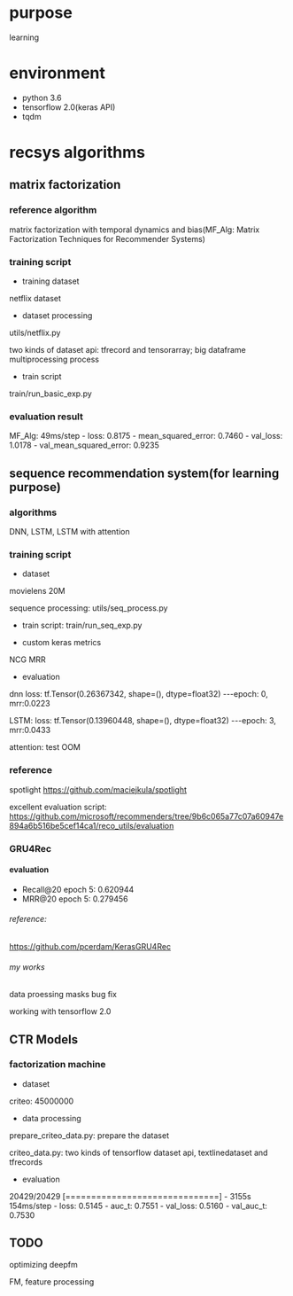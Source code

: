 # purpose
learning

# environment
* python 3.6
* tensorflow 2.0(keras API)
* tqdm

# recsys algorithms

## matrix factorization

### reference algorithm
matrix factorization with temporal dynamics and bias(MF_Alg: Matrix Factorization Techniques for Recommender Systems)

### training script
* training dataset

netflix dataset

* dataset processing

utils/netflix.py

two kinds of dataset api: tfrecord and tensorarray; big dataframe multiprocessing process

* train script

train/run_basic_exp.py

### evaluation result

MF_Alg: 49ms/step - loss: 0.8175 - mean_squared_error: 0.7460 - val_loss: 1.0178 - val_mean_squared_error: 0.9235

## sequence recommendation system(for learning purpose)

### algorithms
DNN, LSTM, LSTM with attention

### training script

* dataset

movielens 20M

sequence processing: utils/seq_process.py

* train script: train/run_seq_exp.py

* custom keras metrics

NCG
MRR

* evaluation

dnn loss: tf.Tensor(0.26367342, shape=(), dtype=float32) ---epoch: 0, mrr:0.0223

LSTM: loss: tf.Tensor(0.13960448, shape=(), dtype=float32) ---epoch: 3, mrr:0.0433

attention: test OOM

### reference

spotlight https://github.com/maciejkula/spotlight

excellent evaluation script: https://github.com/microsoft/recommenders/tree/9b6c065a77c07a60947e894a6b516be5cef14ca1/reco_utils/evaluation

### GRU4Rec

#### evaluation

- Recall@20 epoch 5: 0.620944
- MRR@20    epoch 5: 0.279456

###### reference: 

https://github.com/pcerdam/KerasGRU4Rec

###### my works

data proessing masks bug fix

working with tensorflow 2.0

## CTR Models

### factorization machine

* dataset

criteo: 45000000

* data processing

prepare_criteo_data.py: prepare the dataset

criteo_data.py: two kinds of tensorflow dataset api, textlinedataset and tfrecords

* evaluation

20429/20429 [==============================] - 3155s 154ms/step - loss: 0.5145 - auc_t: 0.7551 - val_loss: 0.5160 - val_auc_t: 0.7530

## TODO

optimizing deepfm

FM, feature processing
